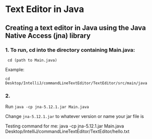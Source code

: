 # Text Editor in Java
## Creating a text editor in Java using the Java Native Access (jna) library

### 1. To run, cd into the directory containing Main.java: <br>
<code> cd (path to Main.java) </code> <br>

Example: <br>

<code>cd Desktop/IntelliJ/commandLineTextEditor/TextEditor/src/main/java </code>

### 2. 

Run <code>java -cp jna-5.12.1.jar Main.java</code>

Change <code>jna-5.12.1.jar</code> to whatever version or name your jar file is

Testing command for me: java -cp jna-5.12.1.jar Main.java Desktop/IntelliJ/commandLineTextEditor/TextEditor/hello.txt